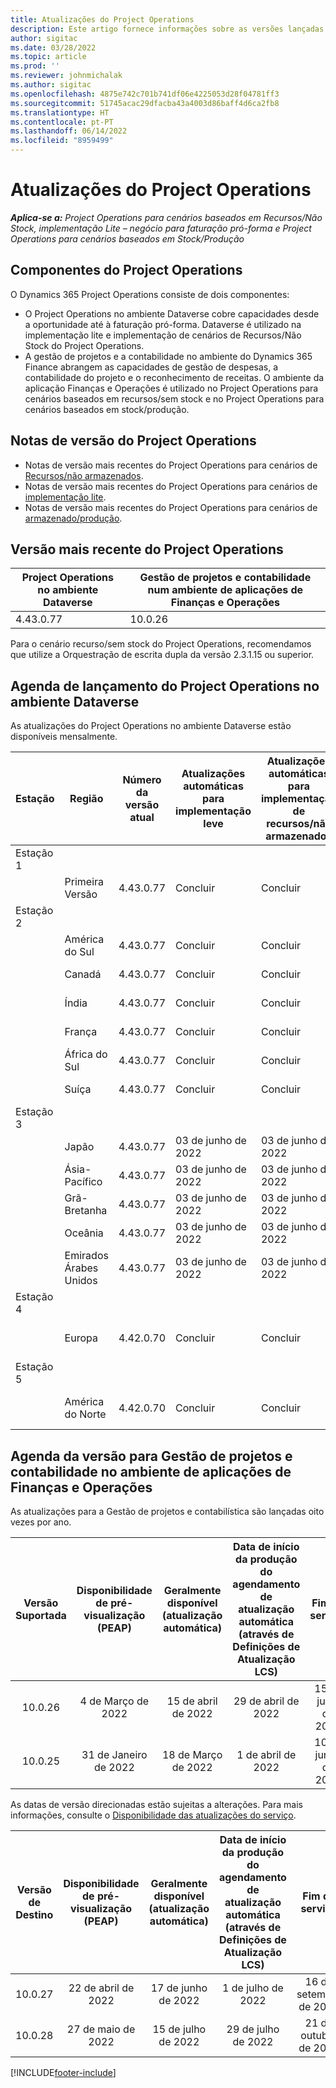 ```yaml
---
title: Atualizações do Project Operations
description: Este artigo fornece informações sobre as versões lançadas do Dynamics 365 Project Operations.
author: sigitac
ms.date: 03/28/2022
ms.topic: article
ms.prod: ''
ms.reviewer: johnmichalak
ms.author: sigitac
ms.openlocfilehash: 4875e742c701b741df06e4225053d28f04781ff3
ms.sourcegitcommit: 51745acac29dfacba43a4003d86baff4d6ca2fb8
ms.translationtype: HT
ms.contentlocale: pt-PT
ms.lasthandoff: 06/14/2022
ms.locfileid: "8959499"
---
```

# <a name="project-operations-updates"></a>Atualizações do Project Operations

_**Aplica-se a:** Project Operations para cenários baseados em Recursos/Não Stock, implementação Lite – negócio para faturação pró-forma e Project Operations para cenários baseados em Stock/Produção_



## <a name="project-operations-components"></a>Componentes do Project Operations

O Dynamics 365 Project Operations consiste de dois componentes:

- O Project Operations no ambiente Dataverse cobre capacidades desde a oportunidade até à faturação pró-forma. Dataverse é utilizado na implementação lite e implementação de cenários de Recursos/Não Stock do Project Operations.
- A gestão de projetos e a contabilidade no ambiente do Dynamics 365 Finance abrangem as capacidades de gestão de despesas, a contabilidade do projeto e o reconhecimento de receitas. O ambiente da aplicação Finanças e Operações é utilizado no Project Operations para cenários baseados em recursos/sem stock e no Project Operations para cenários baseados em stock/produção.

## <a name="project-operations-release-notes"></a>Notas de versão do Project Operations
- Notas de versão mais recentes do Project Operations para cenários de [Recursos/não armazenados](whats-new-may-2022-resource-based.md).
- Notas de versão mais recentes do Project Operations para cenários de [implementação lite](../pro/whats-new/whats-new-may-2022-lite.md).
- Notas de versão mais recentes do Project Operations para cenários de [armazenado/produção](../prod-pma/whats-new/whats-new-oct-2021-stocked.md).

## <a name="project-operations-latest-version"></a>Versão mais recente do Project Operations

| Project Operations no ambiente Dataverse | Gestão de projetos e contabilidade num ambiente de aplicações de Finanças e Operações | 
| --- | --- |
| 4.43.0.77 | 10.0.26 |

Para o cenário recurso/sem stock do Project Operations, recomendamos que utilize a Orquestração de escrita dupla da versão 2.3.1.15 ou superior.

## <a name="release-schedule-for-project-operations-on-dataverse-environment"></a>Agenda de lançamento do Project Operations no ambiente Dataverse

As atualizações do Project Operations no ambiente Dataverse estão disponíveis mensalmente. 

| Estação | Região | Número da versão atual | Atualizações automáticas para implementação leve | Atualizações automáticas para implementação de recursos/não armazenados | Número da próxima versão | Próxima versão geralmente disponível |
|-----------|-----------------------|-----------------|--------------------|---------------------|---------------------|---------------------|
| Estação 1 |   &nbsp;              |    &nbsp;       | &nbsp;             |      &nbsp;         |      &nbsp;         |      &nbsp;         |
|   &nbsp;  | Primeira Versão         |  4.43.0.77      | Concluir           | Concluir            | TBD                 | 01 de julho de 2022       |
| Estação 2 |   &nbsp;              |    &nbsp;       | &nbsp;             |      &nbsp;         |      &nbsp;         |      &nbsp;         |
|   &nbsp;  | América do Sul         |  4.43.0.77      | Concluir           | Concluir            | TBD                 | 01 de julho de 2022       |
|   &nbsp;  | Canadá                |  4.43.0.77      | Concluir           | Concluir            | TBD                 | 01 de julho de 2022       |
|   &nbsp;  | Índia                 |  4.43.0.77      | Concluir           | Concluir            | TBD                 | 01 de julho de 2022       |
|   &nbsp;  | França                |  4.43.0.77      | Concluir           | Concluir            | TBD                 | 01 de julho de 2022       |
|   &nbsp;  | África do Sul          |  4.43.0.77      | Concluir           | Concluir            | TBD                 | 01 de julho de 2022       |
|   &nbsp;  | Suíça           |  4.43.0.77      | Concluir           | Concluir            | TBD                 | 01 de julho de 2022       |
| Estação 3 |      &nbsp;           |     &nbsp;      |     &nbsp;         |      &nbsp;         |      &nbsp;         |      &nbsp;         |
|   &nbsp;  | Japão                 |  4.43.0.77      | 03 de junho de 2022      | 03 de junho de 2022       | TBD                 | 08 de julho de 2022       |
|   &nbsp;  | Ásia-Pacífico          |  4.43.0.77      | 03 de junho de 2022      | 03 de junho de 2022       | TBD                 | 08 de julho de 2022       |
|   &nbsp;  | Grã-Bretanha         |  4.43.0.77      | 03 de junho de 2022      | 03 de junho de 2022       | TBD                 | 08 de julho de 2022       |
|   &nbsp;  | Oceânia               |  4.43.0.77      | 03 de junho de 2022      | 03 de junho de 2022       | TBD                 | 08 de julho de 2022       |
|   &nbsp;  | Emirados Árabes Unidos  |  4.43.0.77      | 03 de junho de 2022      | 03 de junho de 2022       | TBD                 | 08 de julho de 2022       |
| Estação 4 |     &nbsp;            |     &nbsp;      |     &nbsp;         |      &nbsp;         |      &nbsp;         |      &nbsp;         |
|   &nbsp;  | Europa                |  4.42.0.70      | Concluir           | Concluir            | 4.43.0.77           | 10 de junho de 2022       |
| Estação 5 |     &nbsp;            |     &nbsp;      |     &nbsp;         |      &nbsp;         |      &nbsp;         |      &nbsp;         |
|   &nbsp;  | América do Norte         |  4.42.0.70      | Concluir           | Concluir            | 4.43.0.77           | 17 de junho de 2022       |

## <a name="release-schedule-for-project-management-and-accounting-in-the-finance-and-operations-apps-environment"></a>Agenda da versão para Gestão de projetos e contabilidade no ambiente de aplicações de Finanças e Operações

As atualizações para a Gestão de projetos e contabilística são lançadas oito vezes por ano.

|Versão Suportada| Disponibilidade de pré-visualização (PEAP) | Geralmente disponível (atualização automática) | Data de início da produção do agendamento de atualização automática (através de Definições de Atualização LCS) |   Fim do serviço   |
|:---------------:|:---------------------------:|:---------------------------------:|:--------------------------------------------------------------------:|:------------------:|
|     10.0.26     |      4 de Março de 2022          |        15 de abril de 2022             |                          29 de abril de 2022                              | 15 de julho de 2022      |
|     10.0.25     |      31 de Janeiro de 2022       |        18 de Março de 2022             |                          1 de abril de 2022                               | 10 de junho de 2022      |


As datas de versão direcionadas estão sujeitas a alterações. Para mais informações, consulte o [Disponibilidade das atualizações do serviço](/dynamics365/fin-ops-core/fin-ops/get-started/public-preview-releases?toc=%2fdynamics365%2ffinance%2ftoc.json).

|Versão de Destino | Disponibilidade de pré-visualização (PEAP) | Geralmente disponível (atualização automática) | Data de início da produção do agendamento de atualização automática (através de Definições de Atualização LCS) |   Fim do serviço   |
|:---------------:|:---------------------------:|:---------------------------------:|:--------------------------------------------------------------------:|:------------------:|
|     10.0.27     |      22 de abril de 2022         |        17 de junho de 2022              |                          1 de julho de 2022                                | 16 de setembro de 2022 |
|     10.0.28     |      27 de maio de 2022           |        15 de julho de 2022              |                          29 de julho de 2022                               | 21 de outubro de 2022   |

[!INCLUDE[footer-include](../includes/footer-banner.md)]
